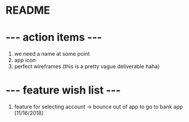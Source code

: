 # README

# --- action items ---
1. we need a name at some point
2. app icon
3. perfect wireframes (this is a pretty vague deliverable haha)

# --- feature wish list ---
1. feature for selecting account -> bounce out of app to go to bank app [11/16/2018]
